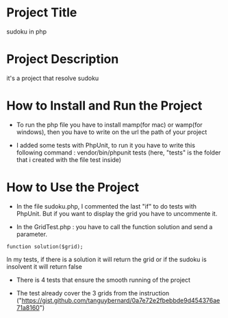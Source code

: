 # Project Title
sudoku in php

# Project Description
it's a project that resolve sudoku


# How to Install and Run the Project

- To run the php file you have to install mamp(for mac) or wamp(for windows), then you have to write on the url the path of your project

- I added some tests with PhpUnit, to run it you have to write this following command : vendor/bin/phpunit tests
(here, "tests" is the folder that i created with the file test inside)

# How to Use the Project

- In the file sudoku.php, I commented the last "if" to do tests with PhpUnit. But if you want to display the grid you have to uncommente it.

- In the GridTest.php : you have to call the function solution and send a parameter.
```
function solution($grid);
```
In my tests, if there is a solution it will return the grid or if the sudoku is insolvent it will return false

- There is 4 tests that ensure the smooth running of the project

- The test already cover the 3 grids from the instruction ("https://gist.github.com/tanguybernard/0a7e72e2fbebbde9d454376ae71a8160")
